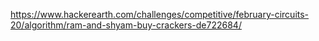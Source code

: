 https://www.hackerearth.com/challenges/competitive/february-circuits-20/algorithm/ram-and-shyam-buy-crackers-de722684/